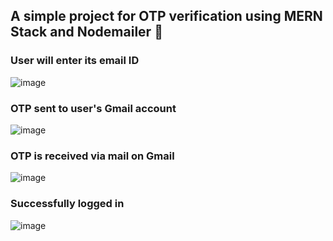 ## A simple project for OTP verification using MERN Stack and Nodemailer 🚀


### User will enter its email ID 
![image](https://github.com/IshaanGaba97/OTP-Verification-MERN/assets/81242468/f043d373-99ea-4c2e-99cd-d3c5d4c3814d)


### OTP sent to user's Gmail account
![image](https://github.com/IshaanGaba97/OTP-Verification-MERN/assets/81242468/5a91c41e-d354-459d-b3b1-4a7a44e9ca5e)


### OTP is received via mail on Gmail
![image](https://github.com/IshaanGaba97/OTP-Verification-MERN/assets/81242468/4ac54561-b81f-406e-b110-47270990782c)


### Successfully logged in
![image](https://github.com/IshaanGaba97/OTP-Verification-MERN/assets/81242468/897da19c-e451-41cd-92e1-22c420146c72)



